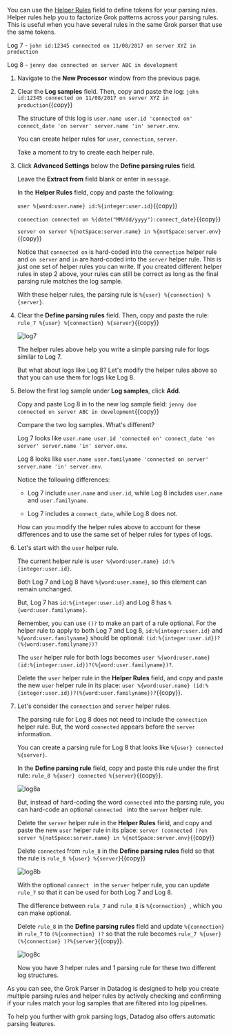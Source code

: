 You can use the <a href="https://docs.datadoghq.com/logs/processing/parsing/?tab=filter#using-helper-rules-to-factorize-multiple-parsing-rules" target="_blank">Helper Rules</a> field to define tokens for your parsing rules. Helper rules help you to factorize Grok patterns across your parsing rules. This is useful when you have several rules in the same Grok parser that use the same tokens.

Log 7 - `john id:12345 connected on 11/08/2017 on server XYZ in production`

Log 8 - `jenny doe connected on server ABC in development`

1. Navigate to the **New Processor** window from the previous page.

2. Clear the **Log samples** field. Then, copy and paste the log: `john id:12345 connected on 11/08/2017 on server XYZ in production`{{copy}} 

    The structure of this log is `user.name user.id 'connected on' connect_date 'on server' server.name 'in' server.env`.

    You can create helper rules for `user`, `connection`, `server`.

    Take a moment to try to create each helper rule. 

3. Click **Advanced Settings** below the **Define parsing rules** field.

    Leave the **Extract from** field blank or enter in `message`.

    In the **Helper Rules** field, copy and paste the following: 
  
    `user %{word:user.name} id:%{integer:user.id}`{{copy}}
    
    `connection connected on %{date("MM/dd/yyyy"):connect_date}`{{copy}}

    `server on server %{notSpace:server.name} in %{notSpace:server.env}`{{copy}}

    Notice that `connected on` is hard-coded into the `connection` helper rule and `on server` and `in` are hard-coded into the `server` helper rule. This is just one set of helper rules you can write. If you created different helper rules in step 2 above, your rules can still be correct as long as the final parsing rule matches the log sample.

    With these helper rules, the parsing rule is `%{user} %{connection} %{server}`.

4.  Clear the **Define parsing rules** field. Then, copy and paste the rule: `rule_7 %{user} %{connection} %{server}`{{copy}}

    ![log7](logsparsing/assets/log7.png)

    The helper rules above help you write a simple parsing rule for logs similar to Log 7. 

    But what about logs like Log 8? Let's modify the helper rules above so that you can use them for logs like Log 8.

5. Below the first log sample under **Log samples**, click **Add**. 

    Copy and paste Log 8 in to the new log sample field: `jenny doe connected on server ABC in development`{{copy}}

    Compare the two log samples. What's different?

    Log 7 looks like `user.name user.id 'connected on' connect_date 'on server' server.name 'in' server.env`.

    Log 8 looks like `user.name user.familyname 'connected on server' server.name 'in' server.env`.

    Notice the following differences:
    
    - Log 7 include `user.name` and `user.id`, while Log 8 includes `user.name` and `user.familyname`.
    
    - Log 7 includes a `connect_date`, while Log 8 does not.
    
    How can you modify the helper rules above to account for these differences and to use the same set of helper rules for types of logs.

6. Let's start with the `user` helper rule. 

    The current helper rule is `user %{word:user.name} id:%{integer:user.id}`.

    Both Log 7 and Log 8 have `%{word:user.name}`, so this element can remain unchanged.

    But, Log 7 has `id:%{integer:user.id}` and Log 8 has `%{word:user.familyname}`.

    Remember, you can use `()?` to make an part of a rule optional. For the helper rule to apply to both Log 7 and Log 8, `id:%{integer:user.id}` and `%{word:user.familyname}` should be optional: `(id:%{integer:user.id})?(%{word:user.familyname})?`

    The `user` helper rule for both logs becomes `user %{word:user.name} (id:%{integer:user.id})?(%{word:user.familyname})?`.

    Delete the `user` helper rule in the **Helper Rules** field, and copy and paste the new `user` helper rule in its place: `user %{word:user.name} (id:%{integer:user.id})?(%{word:user.familyname})?`{{copy}}.

7. Let's consider the `connection` and `server` helper rules.

    The parsing rule for Log 8 does not need to include the `connection` helper rule. But, the word `connected` appears before the `server` information.

    You can create a parsing rule for Log 8 that looks like `%{user} connected %{server}`.

    In the **Define parsing rule** field, copy and paste this rule under the first rule: `rule_8 %{user} connected %{server}`{{copy}}.

    ![log8a](logsparsing/assets/log8a.png)
    
    But, instead of hard-coding the word `connected` into the parsing rule, you can hard-code an optional `connected ` into the `server` helper rule.

    Delete the `server` helper rule in the **Helper Rules** field, and copy and paste the new `user` helper rule in its place: `server (connected )?on server %{notSpace:server.name} in %{notSpace:server.env}`{{copy}}

    Delete `connected` from `rule_8` in the **Define parsing rules** field so that the rule is `rule_8 %{user} %{server}`{{copy}}

    ![log8b](logsparsing/assets/log8b.png)

    With the optional `connect ` in the `server` helper rule, you can update `rule_7` so that it can be used for both Log 7 and Log 8. 

    The difference between `rule_7`  and `rule_8` is `%{connection} `, which you can make optional.

    Delete `rule_8` in the **Define parsing rules** field and update `%{connection} ` in `rule_7` to  `(%{connection} )?` so that the rule becomes `rule_7 %{user} (%{connection} )?%{server}`{{copy}}.

    ![log8c](logsparsing/assets/log8c.png)

    Now you have 3 helper rules and 1 parsing rule for these two different log structures.

As you can see, the Grok Parser in Datadog is designed to help you create multiple parsing rules and helper rules by actively checking and confirming if your rules match your log samples that are filtered into log pipelines.

To help you further with grok parsing logs, Datadog also offers automatic parsing features.